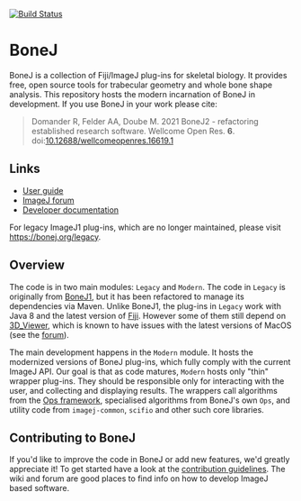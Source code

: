 
[![Build Status](https://travis-ci.org/bonej-org/BoneJ2.svg?branch=master)](https://travis-ci.org/bonej-org/BoneJ2)
# BoneJ
BoneJ is a collection of Fiji/ImageJ plug-ins for skeletal biology. It provides free, open source tools for trabecular geometry and whole bone shape analysis. This repository hosts the modern incarnation of BoneJ in development. If you use BoneJ in your work please cite:

> Domander R, Felder AA, Doube M. 2021 BoneJ2 - refactoring established research software. Wellcome Open Res. **6**.
> doi:[10.12688/wellcomeopenres.16619.1](https://doi.org/10.12688/wellcomeopenres.16619.1)

## Links
* [User guide](https://imagej.github.io/plugins/bonej)
* [ImageJ forum](https://forum.image.sc/tags/bonej)
* [Developer documentation](https://github.com/bonej-org/BoneJ2/wiki)

For legacy ImageJ1 plug-ins, which are no longer maintained, please visit https://bonej.org/legacy.

## Overview
The code is in two main modules: `Legacy` and `Modern`. The code in `Legacy` is originally from [BoneJ1](https://bonej.org/legacy), but it has been refactored to manage its dependencies via Maven. Unlike BoneJ1, the plug-ins in `Legacy` work with Java 8 and the latest version of [Fiji](https://imagej.net/Fiji). However some of them still depend on [3D_Viewer](https://github.com/fiji/3D_Viewer), which is known to have issues with the latest versions of MacOS (see the [forum](https://forum.image.sc)). 

The main development happens in the `Modern` module. It hosts the modernized versions of BoneJ plug-ins, which fully comply with the current ImageJ API. Our goal is that as code matures, `Modern` hosts only "thin" wrapper plug-ins. They should be responsible only for interacting with the user, and collecting and displaying results. The wrappers call algorithms from the [Ops framework](https://imagej.net/ImageJ_Ops), specialised algorithms from BoneJ's own `Ops`, and utility code from `imagej-common`, `scifio` and other such core libraries.

## Contributing to BoneJ
If you'd like to improve the code in BoneJ or add new features, we'd greatly appreciate it! To get started have a look at the [contribution guidelines](https://github.com/bonej-org/BoneJ2/blob/master/CONTRIBUTING.md). The wiki and forum are good places to find info on how to develop ImageJ based software. 
